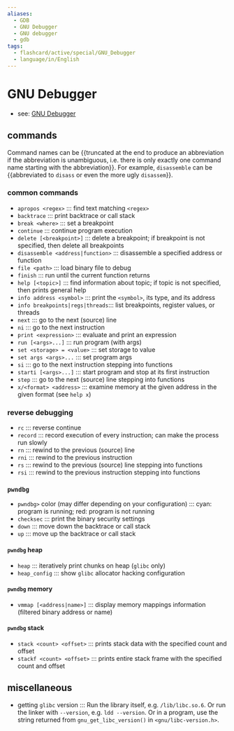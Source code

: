 ```yaml
---
aliases:
  - GDB
  - GNU Debugger
  - GNU debugger
  - gdb
tags:
  - flashcard/active/special/GNU_Debugger
  - language/in/English
---
```


# GNU Debugger

- see: [GNU Debugger](../general/GNU%20Debugger.md)

## commands

Command names can be {{truncated at the end to produce an abbreviation if the abbreviation is unambiguous, i.e. there is only exactly one command name starting with the abbreviation}}. For example, `disassemble` can be {{abbreviated to `disass` or even the more ugly `disassem`}}.

### common commands

- `apropos <regex>` ::: find text matching `<regex>` <!--SR:!2024-09-17,13,290!2024-10-16,31,270-->
- `backtrace` ::: print backtrace or call stack <!--SR:!2024-09-18,14,290!2024-09-17,13,290-->
- `break <where>` ::: set a breakpoint <!--SR:!2024-09-17,13,290!2024-09-21,17,290-->
- `continue` ::: continue program execution <!--SR:!2024-09-19,15,290!2024-09-17,13,290-->
- `delete [<breakpoint>]` ::: delete a breakpoint; if breakpoint is not specified, then delete all breakpoints <!--SR:!2024-09-19,15,290!2024-09-18,14,290-->
- `disassemble <address|function>` ::: disassemble a specified address or function
- `file <path>` ::: load binary file to debug <!--SR:!2024-09-20,16,290!2024-09-19,15,290-->
- `finish` ::: run until the current function returns <!--SR:!2024-09-21,17,290!2024-09-20,16,290-->
- `help [<topic>]` ::: find information about topic; if topic is not specified, then prints general help
- `info address <symbol>` ::: print the `<symbol>`, its type, and its address
- `info breakpoints|regs|threads`::: list breakpoints, register values, or threads <!--SR:!2024-09-18,14,290!2024-10-29,45,290-->
- `next` ::: go to the next (source) line <!--SR:!2024-09-17,13,290!2024-10-31,46,290-->
- `ni` ::: go to the next instruction <!--SR:!2024-09-18,14,290!2024-09-19,15,290-->
- `print <expression>` ::: evaluate and print an expression <!--SR:!2024-10-21,35,270!2024-09-21,17,290-->
- `run [<args>...]` ::: run program (with args) <!--SR:!2024-09-19,15,290!2024-09-19,15,290-->
- `set <storage> = <value>` ::: set storage to value
- `set args <args>...` ::: set program args <!--SR:!2024-09-21,17,290!2024-09-17,13,290-->
- `si` ::: go to the next instruction stepping into functions <!--SR:!2024-09-18,14,290!2024-10-01,20,250-->
- `starti [<args>...]` ::: start program and stop at its first instruction <!--SR:!2024-09-21,17,290!2024-09-20,16,290-->
- `step` ::: go to the next (source) line stepping into functions <!--SR:!2024-09-18,14,290!2024-10-18,32,270-->
- `x/<format> <address>` ::: examine memory at the given address in the given format (see `help x`) <!--SR:!2024-09-21,17,290!2024-09-19,15,290-->

### reverse debugging

- `rc` ::: reverse continue
- `record` ::: record execution of every instruction; can make the process run slowly
- `rn` ::: rewind to the previous (source) line
- `rni` ::: rewind to the previous instruction
- `rs` ::: rewind to the previous (source) line stepping into functions
- `rsi` ::: rewind to the previous instruction stepping into functions

### `pwndbg`

- `pwndbg>` color (may differ depending on your configuration) ::: cyan: program is running; red: program is not running <!--SR:!2024-09-17,13,290!2024-09-20,16,290-->
- `checksec` ::: print the binary security settings
- `down` ::: move down the backtrace or call stack <!--SR:!2024-09-18,14,290!2024-09-19,15,290-->
- `up` ::: move up the backtrace or call stack <!--SR:!2024-09-17,13,290!2024-09-20,16,290-->

#### `pwndbg` heap

- `heap` ::: iteratively print chunks on heap (`glibc` only) <!--SR:!2024-09-21,17,290!2024-09-20,16,290-->
- `heap_config` ::: show `glibc` allocator hacking configuration <!--SR:!2024-09-20,16,290!2024-09-20,16,290-->

#### `pwndbg` memory

- `vmmap [<address|name>]` ::: display memory mappings information (filtered binary address or name) <!--SR:!2024-09-18,14,290!2024-09-21,17,290-->

#### `pwndbg` stack

- `stack <count> <offset>` ::: prints stack data with the specified count and offset
- `stackf <count> <offset>` ::: prints entire stack frame with the specified count and offset

## miscellaneous

- getting `glibc` version ::: Run the library itself, e.g. `/lib/libc.so.6`. Or run the linker with `--version`, e.g. `ldd --version`. Or in a program, use the string returned from `gnu_get_libc_version()` in `<gnu/libc-version.h>`. <!--SR:!2024-09-20,16,290!2024-09-19,15,290-->
